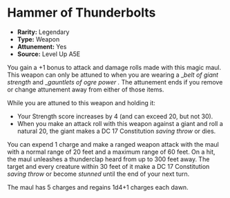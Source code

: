 
# Hammer of Thunderbolts

* **Rarity:** Legendary
* **Type:** Weapon
* **Attunement:** Yes
* **Source:** Level Up A5E


You gain a +1 bonus to attack and damage rolls made with this magic maul. This weapon can only be attuned to when you are wearing a __belt of giant strength_ and __gauntlets of ogre power ._ The attunement ends if you remove or change attunement away from either of those items. 

While you are attuned to this weapon and holding it:

* Your Strength score increases by 4 (and can exceed 20, but not 30).
* When you make an attack roll with this weapon against a giant and roll a natural 20, the giant makes a DC 17 Constitution _saving throw_  or dies.

You can expend 1 charge and make a ranged weapon attack with the maul with a normal range of 20 feet and a maximum range of 60 feet. On a hit, the maul unleashes a thunderclap heard from up to 300 feet away. The target and every creature within 30 feet of it make a DC 17 Constitution _saving throw_  or become _stunned_  until the end of your next turn.

  
The maul has 5 charges and regains 1d4+1 charges each dawn.
